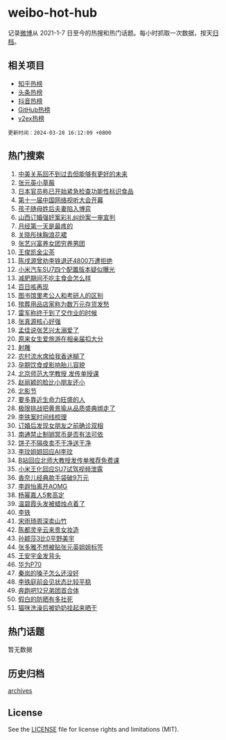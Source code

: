 # weibo-hot-hub

记录[微博](https://www.weibo.com)从 2021-1-7 日至今的热搜和热门话题。每小时抓取一次数据，按天[归档](archives)。

## 相关项目

- [知乎热榜](https://github.com/lonnyzhang423/zhihu-hot-hub)
- [头条热榜](https://github.com/lonnyzhang423/toutiao-hot-hub)
- [抖音热榜](https://github.com/lonnyzhang423/douyin-hot-hub)
- [GitHub热榜](https://github.com/lonnyzhang423/github-hot-hub)
- [v2ex热榜](https://github.com/lonnyzhang423/v2ex-hot-hub)


`更新时间：2024-03-28 16:12:09 +0800`

## 热门搜索

1. [中美关系回不到过去但能够有更好的未来](https://m.weibo.cn/search?containerid=100103type%3D1%26t%3D10%26q%3D%23%E4%B8%AD%E7%BE%8E%E5%85%B3%E7%B3%BB%E5%9B%9E%E4%B8%8D%E5%88%B0%E8%BF%87%E5%8E%BB%E4%BD%86%E8%83%BD%E5%A4%9F%E6%9C%89%E6%9B%B4%E5%A5%BD%E7%9A%84%E6%9C%AA%E6%9D%A5%23&stream_entry_id=51&isnewpage=1&extparam=seat%3D1%26dgr%3D0%26cate%3D10103%26pos%3D0%26q%3D%2523%25E4%25B8%25AD%25E7%25BE%258E%25E5%2585%25B3%25E7%25B3%25BB%25E5%259B%259E%25E4%25B8%258D%25E5%2588%25B0%25E8%25BF%2587%25E5%258E%25BB%25E4%25BD%2586%25E8%2583%25BD%25E5%25A4%259F%25E6%259C%2589%25E6%259B%25B4%25E5%25A5%25BD%25E7%259A%2584%25E6%259C%25AA%25E6%259D%25A5%2523%26filter_type%3Drealtimehot%26stream_entry_id%3D51%26c_type%3D51%26display_time%3D1711613528%26pre_seqid%3D171161352851107115215)
1. [张元英小草莓](https://m.weibo.cn/search?containerid=100103type%3D1%26t%3D10%26q%3D%23%E5%BC%A0%E5%85%83%E8%8B%B1%E5%B0%8F%E8%8D%89%E8%8E%93%23&stream_entry_id=31&isnewpage=1&extparam=seat%3D1%26band_rank%3D1%26pos%3D0%26c_type%3D31%26lcate%3D5001%26dgr%3D0%26filter_type%3Drealtimehot%26realpos%3D1%26q%3D%2523%25E5%25BC%25A0%25E5%2585%2583%25E8%258B%25B1%25E5%25B0%258F%25E8%258D%2589%25E8%258E%2593%2523%26flag%3D1%26stream_entry_id%3D31%26cate%3D5001%26display_time%3D1711613528%26pre_seqid%3D171161352851107115215)
1. [日本官员称已开始紧急检查功能性标识食品](https://m.weibo.cn/search?containerid=100103type%3D1%26t%3D10%26q%3D%23%E6%97%A5%E6%9C%AC%E5%AE%98%E5%91%98%E7%A7%B0%E5%B7%B2%E5%BC%80%E5%A7%8B%E7%B4%A7%E6%80%A5%E6%A3%80%E6%9F%A5%E5%8A%9F%E8%83%BD%E6%80%A7%E6%A0%87%E8%AF%86%E9%A3%9F%E5%93%81%23&stream_entry_id=31&isnewpage=1&extparam=seat%3D1%26band_rank%3D2%26pos%3D1%26c_type%3D31%26lcate%3D5001%26dgr%3D0%26filter_type%3Drealtimehot%26realpos%3D2%26q%3D%2523%25E6%2597%25A5%25E6%259C%25AC%25E5%25AE%2598%25E5%2591%2598%25E7%25A7%25B0%25E5%25B7%25B2%25E5%25BC%2580%25E5%25A7%258B%25E7%25B4%25A7%25E6%2580%25A5%25E6%25A3%2580%25E6%259F%25A5%25E5%258A%259F%25E8%2583%25BD%25E6%2580%25A7%25E6%25A0%2587%25E8%25AF%2586%25E9%25A3%259F%25E5%2593%2581%2523%26flag%3D1%26stream_entry_id%3D31%26cate%3D5001%26display_time%3D1711613528%26pre_seqid%3D171161352851107115215)
1. [第十一届中国网络视听大会开幕](https://m.weibo.cn/search?containerid=100103type%3D1%26t%3D10%26q%3D%23%E7%AC%AC%E5%8D%81%E4%B8%80%E5%B1%8A%E4%B8%AD%E5%9B%BD%E7%BD%91%E7%BB%9C%E8%A7%86%E5%90%AC%E5%A4%A7%E4%BC%9A%E5%BC%80%E5%B9%95%23&stream_entry_id=31&isnewpage=1&extparam=seat%3D1%26band_rank%3D3%26pos%3D2%26c_type%3D31%26lcate%3D5001%26dgr%3D0%26filter_type%3Drealtimehot%26realpos%3D3%26q%3D%2523%25E7%25AC%25AC%25E5%258D%2581%25E4%25B8%2580%25E5%25B1%258A%25E4%25B8%25AD%25E5%259B%25BD%25E7%25BD%2591%25E7%25BB%259C%25E8%25A7%2586%25E5%2590%25AC%25E5%25A4%25A7%25E4%25BC%259A%25E5%25BC%2580%25E5%25B9%2595%2523%26flag%3D0%26stream_entry_id%3D31%26cate%3D5001%26display_time%3D1711613528%26pre_seqid%3D171161352851107115215)
1. [孩子随母姓后夫妻陷入博弈](https://m.weibo.cn/search?containerid=100103type%3D1%26t%3D10%26q%3D%23%E5%AD%A9%E5%AD%90%E9%9A%8F%E6%AF%8D%E5%A7%93%E5%90%8E%E5%A4%AB%E5%A6%BB%E9%99%B7%E5%85%A5%E5%8D%9A%E5%BC%88%23&stream_entry_id=31&isnewpage=1&extparam=seat%3D1%26band_rank%3D4%26pos%3D3%26c_type%3D31%26lcate%3D5001%26dgr%3D0%26filter_type%3Drealtimehot%26realpos%3D4%26q%3D%2523%25E5%25AD%25A9%25E5%25AD%2590%25E9%259A%258F%25E6%25AF%258D%25E5%25A7%2593%25E5%2590%258E%25E5%25A4%25AB%25E5%25A6%25BB%25E9%2599%25B7%25E5%2585%25A5%25E5%258D%259A%25E5%25BC%2588%2523%26flag%3D0%26stream_entry_id%3D31%26cate%3D5001%26display_time%3D1711613528%26pre_seqid%3D171161352851107115215)
1. [山西订婚强奸案彩礼纠纷案一审宣判](https://m.weibo.cn/search?containerid=100103type%3D1%26t%3D10%26q%3D%23%E5%B1%B1%E8%A5%BF%E8%AE%A2%E5%A9%9A%E5%BC%BA%E5%A5%B8%E6%A1%88%E5%BD%A9%E7%A4%BC%E7%BA%A0%E7%BA%B7%E6%A1%88%E4%B8%80%E5%AE%A1%E5%AE%A3%E5%88%A4%23&stream_entry_id=31&isnewpage=1&extparam=seat%3D1%26band_rank%3D5%26pos%3D4%26c_type%3D31%26lcate%3D5001%26dgr%3D0%26filter_type%3Drealtimehot%26realpos%3D5%26q%3D%2523%25E5%25B1%25B1%25E8%25A5%25BF%25E8%25AE%25A2%25E5%25A9%259A%25E5%25BC%25BA%25E5%25A5%25B8%25E6%25A1%2588%25E5%25BD%25A9%25E7%25A4%25BC%25E7%25BA%25A0%25E7%25BA%25B7%25E6%25A1%2588%25E4%25B8%2580%25E5%25AE%25A1%25E5%25AE%25A3%25E5%2588%25A4%2523%26flag%3D2%26stream_entry_id%3D31%26cate%3D5001%26display_time%3D1711613528%26pre_seqid%3D171161352851107115215)
1. [月经第一天是最疼的](https://m.weibo.cn/search?containerid=100103type%3D1%26t%3D10%26q%3D%23%E6%9C%88%E7%BB%8F%E7%AC%AC%E4%B8%80%E5%A4%A9%E6%98%AF%E6%9C%80%E7%96%BC%E7%9A%84%23&stream_entry_id=31&isnewpage=1&extparam=seat%3D1%26band_rank%3D6%26pos%3D5%26c_type%3D31%26lcate%3D5001%26dgr%3D0%26filter_type%3Drealtimehot%26realpos%3D6%26q%3D%2523%25E6%259C%2588%25E7%25BB%258F%25E7%25AC%25AC%25E4%25B8%2580%25E5%25A4%25A9%25E6%2598%25AF%25E6%259C%2580%25E7%2596%25BC%25E7%259A%2584%2523%26flag%3D1%26stream_entry_id%3D31%26cate%3D5001%26display_time%3D1711613528%26pre_seqid%3D171161352851107115215)
1. [关晓彤抹胸浪花裙](https://m.weibo.cn/search?containerid=100103type%3D1%26t%3D10%26q%3D%23%E5%85%B3%E6%99%93%E5%BD%A4%E6%8A%B9%E8%83%B8%E6%B5%AA%E8%8A%B1%E8%A3%99%23&stream_entry_id=31&isnewpage=1&extparam=seat%3D1%26band_rank%3D7%26pos%3D6%26c_type%3D31%26lcate%3D5001%26dgr%3D0%26filter_type%3Drealtimehot%26realpos%3D7%26q%3D%2523%25E5%2585%25B3%25E6%2599%2593%25E5%25BD%25A4%25E6%258A%25B9%25E8%2583%25B8%25E6%25B5%25AA%25E8%258A%25B1%25E8%25A3%2599%2523%26flag%3D1%26stream_entry_id%3D31%26cate%3D5001%26display_time%3D1711613528%26pre_seqid%3D171161352851107115215)
1. [张艺兴富养女团穷养男团](https://m.weibo.cn/search?containerid=100103type%3D1%26t%3D10%26q%3D%23%E5%BC%A0%E8%89%BA%E5%85%B4%E5%AF%8C%E5%85%BB%E5%A5%B3%E5%9B%A2%E7%A9%B7%E5%85%BB%E7%94%B7%E5%9B%A2%23&stream_entry_id=31&isnewpage=1&extparam=seat%3D1%26band_rank%3D8%26pos%3D7%26c_type%3D31%26lcate%3D5001%26dgr%3D0%26filter_type%3Drealtimehot%26realpos%3D8%26q%3D%2523%25E5%25BC%25A0%25E8%2589%25BA%25E5%2585%25B4%25E5%25AF%258C%25E5%2585%25BB%25E5%25A5%25B3%25E5%259B%25A2%25E7%25A9%25B7%25E5%2585%25BB%25E7%2594%25B7%25E5%259B%25A2%2523%26flag%3D2%26stream_entry_id%3D31%26cate%3D5001%26display_time%3D1711613528%26pre_seqid%3D171161352851107115215)
1. [王俊凯金尘茶](https://m.weibo.cn/search?containerid=100103type%3D1%26t%3D10%26q%3D%E7%8E%8B%E4%BF%8A%E5%87%AF%E9%87%91%E5%B0%98%E8%8C%B6&stream_entry_id=31&isnewpage=1&extparam=seat%3D1%26band_rank%3D9%26pos%3D8%26c_type%3D31%26lcate%3D5001%26dgr%3D0%26filter_type%3Drealtimehot%26realpos%3D9%26q%3D%25E7%258E%258B%25E4%25BF%258A%25E5%2587%25AF%25E9%2587%2591%25E5%25B0%2598%25E8%258C%25B6%26flag%3D1%26stream_entry_id%3D31%26cate%3D5001%26display_time%3D1711613528%26pre_seqid%3D171161352851107115215)
1. [陈戌源曾劝李铁退还4800万遭拒绝](https://m.weibo.cn/search?containerid=100103type%3D1%26t%3D10%26q%3D%23%E9%99%88%E6%88%8C%E6%BA%90%E6%9B%BE%E5%8A%9D%E6%9D%8E%E9%93%81%E9%80%80%E8%BF%984800%E4%B8%87%E9%81%AD%E6%8B%92%E7%BB%9D%23&stream_entry_id=31&isnewpage=1&extparam=seat%3D1%26band_rank%3D10%26pos%3D9%26c_type%3D31%26lcate%3D5001%26dgr%3D0%26filter_type%3Drealtimehot%26realpos%3D10%26q%3D%2523%25E9%2599%2588%25E6%2588%258C%25E6%25BA%2590%25E6%259B%25BE%25E5%258A%259D%25E6%259D%258E%25E9%2593%2581%25E9%2580%2580%25E8%25BF%25984800%25E4%25B8%2587%25E9%2581%25AD%25E6%258B%2592%25E7%25BB%259D%2523%26flag%3D0%26stream_entry_id%3D31%26cate%3D5001%26display_time%3D1711613528%26pre_seqid%3D171161352851107115215)
1. [小米汽车SU7四个配置版本疑似曝光](https://m.weibo.cn/search?containerid=100103type%3D1%26t%3D10%26q%3D%23%E5%B0%8F%E7%B1%B3%E6%B1%BD%E8%BD%A6SU7%E5%9B%9B%E4%B8%AA%E9%85%8D%E7%BD%AE%E7%89%88%E6%9C%AC%E7%96%91%E4%BC%BC%E6%9B%9D%E5%85%89%23&stream_entry_id=31&isnewpage=1&extparam=seat%3D1%26band_rank%3D11%26pos%3D10%26c_type%3D31%26lcate%3D5001%26dgr%3D0%26filter_type%3Drealtimehot%26realpos%3D11%26q%3D%2523%25E5%25B0%258F%25E7%25B1%25B3%25E6%25B1%25BD%25E8%25BD%25A6SU7%25E5%259B%259B%25E4%25B8%25AA%25E9%2585%258D%25E7%25BD%25AE%25E7%2589%2588%25E6%259C%25AC%25E7%2596%2591%25E4%25BC%25BC%25E6%259B%259D%25E5%2585%2589%2523%26flag%3D1%26stream_entry_id%3D31%26cate%3D5001%26display_time%3D1711613528%26pre_seqid%3D171161352851107115215)
1. [减肥期间不吃主食会怎么样](https://m.weibo.cn/search?containerid=100103type%3D1%26t%3D10%26q%3D%23%E5%87%8F%E8%82%A5%E6%9C%9F%E9%97%B4%E4%B8%8D%E5%90%83%E4%B8%BB%E9%A3%9F%E4%BC%9A%E6%80%8E%E4%B9%88%E6%A0%B7%23&stream_entry_id=31&isnewpage=1&extparam=seat%3D1%26band_rank%3D12%26pos%3D11%26c_type%3D31%26lcate%3D5001%26dgr%3D0%26filter_type%3Drealtimehot%26realpos%3D12%26q%3D%2523%25E5%2587%258F%25E8%2582%25A5%25E6%259C%259F%25E9%2597%25B4%25E4%25B8%258D%25E5%2590%2583%25E4%25B8%25BB%25E9%25A3%259F%25E4%25BC%259A%25E6%2580%258E%25E4%25B9%2588%25E6%25A0%25B7%2523%26flag%3D1%26stream_entry_id%3D31%26cate%3D5001%26display_time%3D1711613528%26pre_seqid%3D171161352851107115215)
1. [百日咳再现](https://m.weibo.cn/search?containerid=100103type%3D1%26t%3D10%26q%3D%23%E7%99%BE%E6%97%A5%E5%92%B3%E5%86%8D%E7%8E%B0%23&stream_entry_id=31&isnewpage=1&extparam=seat%3D1%26band_rank%3D13%26pos%3D12%26c_type%3D31%26lcate%3D5001%26dgr%3D0%26filter_type%3Drealtimehot%26realpos%3D13%26q%3D%2523%25E7%2599%25BE%25E6%2597%25A5%25E5%2592%25B3%25E5%2586%258D%25E7%258E%25B0%2523%26flag%3D0%26stream_entry_id%3D31%26cate%3D5001%26display_time%3D1711613528%26pre_seqid%3D171161352851107115215)
1. [图书馆里考公人和考研人的区别](https://m.weibo.cn/search?containerid=100103type%3D1%26t%3D10%26q%3D%23%E5%9B%BE%E4%B9%A6%E9%A6%86%E9%87%8C%E8%80%83%E5%85%AC%E4%BA%BA%E5%92%8C%E8%80%83%E7%A0%94%E4%BA%BA%E7%9A%84%E5%8C%BA%E5%88%AB%23&stream_entry_id=31&isnewpage=1&extparam=seat%3D1%26band_rank%3D14%26pos%3D13%26c_type%3D31%26lcate%3D5001%26dgr%3D0%26filter_type%3Drealtimehot%26realpos%3D14%26q%3D%2523%25E5%259B%25BE%25E4%25B9%25A6%25E9%25A6%2586%25E9%2587%258C%25E8%2580%2583%25E5%2585%25AC%25E4%25BA%25BA%25E5%2592%258C%25E8%2580%2583%25E7%25A0%2594%25E4%25BA%25BA%25E7%259A%2584%25E5%258C%25BA%25E5%2588%25AB%2523%26flag%3D1%26stream_entry_id%3D31%26cate%3D5001%26display_time%3D1711613528%26pre_seqid%3D171161352851107115215)
1. [殡葬用品店家称为数万元存货发愁](https://m.weibo.cn/search?containerid=100103type%3D1%26t%3D10%26q%3D%23%E6%AE%A1%E8%91%AC%E7%94%A8%E5%93%81%E5%BA%97%E5%AE%B6%E7%A7%B0%E4%B8%BA%E6%95%B0%E4%B8%87%E5%85%83%E5%AD%98%E8%B4%A7%E5%8F%91%E6%84%81%23&stream_entry_id=31&isnewpage=1&extparam=seat%3D1%26band_rank%3D15%26pos%3D14%26c_type%3D31%26lcate%3D5001%26dgr%3D0%26filter_type%3Drealtimehot%26realpos%3D15%26q%3D%2523%25E6%25AE%25A1%25E8%2591%25AC%25E7%2594%25A8%25E5%2593%2581%25E5%25BA%2597%25E5%25AE%25B6%25E7%25A7%25B0%25E4%25B8%25BA%25E6%2595%25B0%25E4%25B8%2587%25E5%2585%2583%25E5%25AD%2598%25E8%25B4%25A7%25E5%258F%2591%25E6%2584%2581%2523%26flag%3D0%26stream_entry_id%3D31%26cate%3D5001%26display_time%3D1711613528%26pre_seqid%3D171161352851107115215)
1. [雷军称终于到了交作业的时候](https://m.weibo.cn/search?containerid=100103type%3D1%26t%3D10%26q%3D%23%E9%9B%B7%E5%86%9B%E7%A7%B0%E7%BB%88%E4%BA%8E%E5%88%B0%E4%BA%86%E4%BA%A4%E4%BD%9C%E4%B8%9A%E7%9A%84%E6%97%B6%E5%80%99%23&stream_entry_id=31&isnewpage=1&extparam=seat%3D1%26band_rank%3D16%26pos%3D15%26c_type%3D31%26lcate%3D5001%26dgr%3D0%26filter_type%3Drealtimehot%26realpos%3D16%26q%3D%2523%25E9%259B%25B7%25E5%2586%259B%25E7%25A7%25B0%25E7%25BB%2588%25E4%25BA%258E%25E5%2588%25B0%25E4%25BA%2586%25E4%25BA%25A4%25E4%25BD%259C%25E4%25B8%259A%25E7%259A%2584%25E6%2597%25B6%25E5%2580%2599%2523%26flag%3D0%26stream_entry_id%3D31%26cate%3D5001%26display_time%3D1711613528%26pre_seqid%3D171161352851107115215)
1. [张真源核心好强](https://m.weibo.cn/search?containerid=100103type%3D1%26t%3D10%26q%3D%E5%BC%A0%E7%9C%9F%E6%BA%90%E6%A0%B8%E5%BF%83%E5%A5%BD%E5%BC%BA&stream_entry_id=31&isnewpage=1&extparam=seat%3D1%26band_rank%3D17%26pos%3D16%26c_type%3D31%26lcate%3D5001%26dgr%3D0%26filter_type%3Drealtimehot%26realpos%3D17%26q%3D%25E5%25BC%25A0%25E7%259C%259F%25E6%25BA%2590%25E6%25A0%25B8%25E5%25BF%2583%25E5%25A5%25BD%25E5%25BC%25BA%26flag%3D1%26stream_entry_id%3D31%26cate%3D5001%26display_time%3D1711613528%26pre_seqid%3D171161352851107115215)
1. [孟佳说张艺兴太溺爱了](https://m.weibo.cn/search?containerid=100103type%3D1%26t%3D10%26q%3D%23%E5%AD%9F%E4%BD%B3%E8%AF%B4%E5%BC%A0%E8%89%BA%E5%85%B4%E5%A4%AA%E6%BA%BA%E7%88%B1%E4%BA%86%23&stream_entry_id=31&isnewpage=1&extparam=seat%3D1%26band_rank%3D18%26pos%3D17%26c_type%3D31%26lcate%3D5001%26dgr%3D0%26filter_type%3Drealtimehot%26realpos%3D18%26q%3D%2523%25E5%25AD%259F%25E4%25BD%25B3%25E8%25AF%25B4%25E5%25BC%25A0%25E8%2589%25BA%25E5%2585%25B4%25E5%25A4%25AA%25E6%25BA%25BA%25E7%2588%25B1%25E4%25BA%2586%2523%26flag%3D1%26stream_entry_id%3D31%26cate%3D5001%26display_time%3D1711613528%26pre_seqid%3D171161352851107115215)
1. [原来女生爱旅游在相亲届扣大分](https://m.weibo.cn/search?containerid=100103type%3D1%26t%3D10%26q%3D%23%E5%8E%9F%E6%9D%A5%E5%A5%B3%E7%94%9F%E7%88%B1%E6%97%85%E6%B8%B8%E5%9C%A8%E7%9B%B8%E4%BA%B2%E5%B1%8A%E6%89%A3%E5%A4%A7%E5%88%86%23&stream_entry_id=31&isnewpage=1&extparam=seat%3D1%26band_rank%3D19%26pos%3D18%26c_type%3D31%26lcate%3D5001%26dgr%3D0%26filter_type%3Drealtimehot%26realpos%3D19%26q%3D%2523%25E5%258E%259F%25E6%259D%25A5%25E5%25A5%25B3%25E7%2594%259F%25E7%2588%25B1%25E6%2597%2585%25E6%25B8%25B8%25E5%259C%25A8%25E7%259B%25B8%25E4%25BA%25B2%25E5%25B1%258A%25E6%2589%25A3%25E5%25A4%25A7%25E5%2588%2586%2523%26flag%3D1%26stream_entry_id%3D31%26cate%3D5001%26display_time%3D1711613528%26pre_seqid%3D171161352851107115215)
1. [射雕](https://m.weibo.cn/search?containerid=100103type%3D1%26t%3D10%26q%3D%E5%B0%84%E9%9B%95&stream_entry_id=31&isnewpage=1&extparam=seat%3D1%26band_rank%3D20%26pos%3D19%26c_type%3D31%26lcate%3D5001%26dgr%3D0%26filter_type%3Drealtimehot%26realpos%3D20%26q%3D%25E5%25B0%2584%25E9%259B%2595%26flag%3D1%26stream_entry_id%3D31%26cate%3D5001%26display_time%3D1711613528%26pre_seqid%3D171161352851107115215)
1. [农村流水席给我香迷糊了](https://m.weibo.cn/search?containerid=100103type%3D1%26t%3D10%26q%3D%23%E5%86%9C%E6%9D%91%E6%B5%81%E6%B0%B4%E5%B8%AD%E7%BB%99%E6%88%91%E9%A6%99%E8%BF%B7%E7%B3%8A%E4%BA%86%23&stream_entry_id=31&isnewpage=1&extparam=seat%3D1%26band_rank%3D21%26pos%3D20%26c_type%3D31%26lcate%3D5001%26dgr%3D0%26filter_type%3Drealtimehot%26realpos%3D21%26q%3D%2523%25E5%2586%259C%25E6%259D%2591%25E6%25B5%2581%25E6%25B0%25B4%25E5%25B8%25AD%25E7%25BB%2599%25E6%2588%2591%25E9%25A6%2599%25E8%25BF%25B7%25E7%25B3%258A%25E4%25BA%2586%2523%26flag%3D1%26stream_entry_id%3D31%26cate%3D5001%26display_time%3D1711613528%26pre_seqid%3D171161352851107115215)
1. [孕期饮食或影响胎儿容貌](https://m.weibo.cn/search?containerid=100103type%3D1%26t%3D10%26q%3D%23%E5%AD%95%E6%9C%9F%E9%A5%AE%E9%A3%9F%E6%88%96%E5%BD%B1%E5%93%8D%E8%83%8E%E5%84%BF%E5%AE%B9%E8%B2%8C%23&stream_entry_id=31&isnewpage=1&extparam=seat%3D1%26band_rank%3D22%26pos%3D21%26c_type%3D31%26lcate%3D5001%26dgr%3D0%26filter_type%3Drealtimehot%26realpos%3D22%26q%3D%2523%25E5%25AD%2595%25E6%259C%259F%25E9%25A5%25AE%25E9%25A3%259F%25E6%2588%2596%25E5%25BD%25B1%25E5%2593%258D%25E8%2583%258E%25E5%2584%25BF%25E5%25AE%25B9%25E8%25B2%258C%2523%26flag%3D1%26stream_entry_id%3D31%26cate%3D5001%26display_time%3D1711613528%26pre_seqid%3D171161352851107115215)
1. [北京师范大学教授 发传单授课](https://m.weibo.cn/search?containerid=100103type%3D1%26t%3D10%26q%3D%E5%8C%97%E4%BA%AC%E5%B8%88%E8%8C%83%E5%A4%A7%E5%AD%A6%E6%95%99%E6%8E%88+%E5%8F%91%E4%BC%A0%E5%8D%95%E6%8E%88%E8%AF%BE&stream_entry_id=31&isnewpage=1&extparam=seat%3D1%26band_rank%3D23%26pos%3D22%26c_type%3D31%26lcate%3D5001%26dgr%3D0%26filter_type%3Drealtimehot%26realpos%3D23%26q%3D%25E5%258C%2597%25E4%25BA%25AC%25E5%25B8%2588%25E8%258C%2583%25E5%25A4%25A7%25E5%25AD%25A6%25E6%2595%2599%25E6%258E%2588%2520%25E5%258F%2591%25E4%25BC%25A0%25E5%258D%2595%25E6%258E%2588%25E8%25AF%25BE%26flag%3D0%26stream_entry_id%3D31%26cate%3D5001%26display_time%3D1711613528%26pre_seqid%3D171161352851107115215)
1. [赵丽颖的脸比小朋友还小](https://m.weibo.cn/search?containerid=100103type%3D1%26t%3D10%26q%3D%23%E8%B5%B5%E4%B8%BD%E9%A2%96%E7%9A%84%E8%84%B8%E6%AF%94%E5%B0%8F%E6%9C%8B%E5%8F%8B%E8%BF%98%E5%B0%8F%23&stream_entry_id=31&isnewpage=1&extparam=seat%3D1%26band_rank%3D24%26pos%3D23%26c_type%3D31%26lcate%3D5001%26dgr%3D0%26filter_type%3Drealtimehot%26realpos%3D24%26q%3D%2523%25E8%25B5%25B5%25E4%25B8%25BD%25E9%25A2%2596%25E7%259A%2584%25E8%2584%25B8%25E6%25AF%2594%25E5%25B0%258F%25E6%259C%258B%25E5%258F%258B%25E8%25BF%2598%25E5%25B0%258F%2523%26flag%3D2%26stream_entry_id%3D31%26cate%3D5001%26display_time%3D1711613528%26pre_seqid%3D171161352851107115215)
1. [北影节](https://m.weibo.cn/search?containerid=100103type%3D1%26t%3D10%26q%3D%E5%8C%97%E5%BD%B1%E8%8A%82&stream_entry_id=31&isnewpage=1&extparam=seat%3D1%26band_rank%3D25%26pos%3D24%26c_type%3D31%26lcate%3D5001%26dgr%3D0%26filter_type%3Drealtimehot%26realpos%3D25%26q%3D%25E5%258C%2597%25E5%25BD%25B1%25E8%258A%2582%26flag%3D1%26stream_entry_id%3D31%26cate%3D5001%26display_time%3D1711613528%26pre_seqid%3D171161352851107115215)
1. [要多靠近生命力旺盛的人](https://m.weibo.cn/search?containerid=100103type%3D1%26t%3D10%26q%3D%23%E8%A6%81%E5%A4%9A%E9%9D%A0%E8%BF%91%E7%94%9F%E5%91%BD%E5%8A%9B%E6%97%BA%E7%9B%9B%E7%9A%84%E4%BA%BA%23&stream_entry_id=31&isnewpage=1&extparam=seat%3D1%26band_rank%3D26%26pos%3D25%26c_type%3D31%26lcate%3D5001%26dgr%3D0%26filter_type%3Drealtimehot%26realpos%3D26%26q%3D%2523%25E8%25A6%2581%25E5%25A4%259A%25E9%259D%25A0%25E8%25BF%2591%25E7%2594%259F%25E5%2591%25BD%25E5%258A%259B%25E6%2597%25BA%25E7%259B%259B%25E7%259A%2584%25E4%25BA%25BA%2523%26flag%3D1%26stream_entry_id%3D31%26cate%3D5001%26display_time%3D1711613528%26pre_seqid%3D171161352851107115215)
1. [极限挑战把黄景瑜从品质盛典绑走了](https://m.weibo.cn/search?containerid=100103type%3D1%26t%3D10%26q%3D%23%E6%9E%81%E9%99%90%E6%8C%91%E6%88%98%E6%8A%8A%E9%BB%84%E6%99%AF%E7%91%9C%E4%BB%8E%E5%93%81%E8%B4%A8%E7%9B%9B%E5%85%B8%E7%BB%91%E8%B5%B0%E4%BA%86%23&stream_entry_id=31&isnewpage=1&extparam=seat%3D1%26band_rank%3D27%26pos%3D26%26c_type%3D31%26lcate%3D5001%26dgr%3D0%26filter_type%3Drealtimehot%26realpos%3D27%26q%3D%2523%25E6%259E%2581%25E9%2599%2590%25E6%258C%2591%25E6%2588%2598%25E6%258A%258A%25E9%25BB%2584%25E6%2599%25AF%25E7%2591%259C%25E4%25BB%258E%25E5%2593%2581%25E8%25B4%25A8%25E7%259B%259B%25E5%2585%25B8%25E7%25BB%2591%25E8%25B5%25B0%25E4%25BA%2586%2523%26flag%3D0%26stream_entry_id%3D31%26cate%3D5001%26display_time%3D1711613528%26pre_seqid%3D171161352851107115215)
1. [李铁案时间线梳理](https://m.weibo.cn/search?containerid=100103type%3D1%26t%3D10%26q%3D%23%E6%9D%8E%E9%93%81%E6%A1%88%E6%97%B6%E9%97%B4%E7%BA%BF%E6%A2%B3%E7%90%86%23&stream_entry_id=31&isnewpage=1&extparam=seat%3D1%26band_rank%3D28%26pos%3D27%26c_type%3D31%26lcate%3D5001%26dgr%3D0%26filter_type%3Drealtimehot%26realpos%3D28%26q%3D%2523%25E6%259D%258E%25E9%2593%2581%25E6%25A1%2588%25E6%2597%25B6%25E9%2597%25B4%25E7%25BA%25BF%25E6%25A2%25B3%25E7%2590%2586%2523%26flag%3D0%26stream_entry_id%3D31%26cate%3D5001%26display_time%3D1711613528%26pre_seqid%3D171161352851107115215)
1. [订婚后发现女朋友之前确诊双相](https://m.weibo.cn/search?containerid=100103type%3D1%26t%3D10%26q%3D%23%E8%AE%A2%E5%A9%9A%E5%90%8E%E5%8F%91%E7%8E%B0%E5%A5%B3%E6%9C%8B%E5%8F%8B%E4%B9%8B%E5%89%8D%E7%A1%AE%E8%AF%8A%E5%8F%8C%E7%9B%B8%23&stream_entry_id=31&isnewpage=1&extparam=seat%3D1%26band_rank%3D29%26pos%3D28%26c_type%3D31%26lcate%3D5001%26dgr%3D0%26filter_type%3Drealtimehot%26realpos%3D29%26q%3D%2523%25E8%25AE%25A2%25E5%25A9%259A%25E5%2590%258E%25E5%258F%2591%25E7%258E%25B0%25E5%25A5%25B3%25E6%259C%258B%25E5%258F%258B%25E4%25B9%258B%25E5%2589%258D%25E7%25A1%25AE%25E8%25AF%258A%25E5%258F%258C%25E7%259B%25B8%2523%26flag%3D0%26stream_entry_id%3D31%26cate%3D5001%26display_time%3D1711613528%26pre_seqid%3D171161352851107115215)
1. [南通禁止制销冥币是否有法可依](https://m.weibo.cn/search?containerid=100103type%3D1%26t%3D10%26q%3D%23%E5%8D%97%E9%80%9A%E7%A6%81%E6%AD%A2%E5%88%B6%E9%94%80%E5%86%A5%E5%B8%81%E6%98%AF%E5%90%A6%E6%9C%89%E6%B3%95%E5%8F%AF%E4%BE%9D%23&stream_entry_id=31&isnewpage=1&extparam=seat%3D1%26band_rank%3D30%26pos%3D29%26c_type%3D31%26lcate%3D5001%26dgr%3D0%26filter_type%3Drealtimehot%26realpos%3D30%26q%3D%2523%25E5%258D%2597%25E9%2580%259A%25E7%25A6%2581%25E6%25AD%25A2%25E5%2588%25B6%25E9%2594%2580%25E5%2586%25A5%25E5%25B8%2581%25E6%2598%25AF%25E5%2590%25A6%25E6%259C%2589%25E6%25B3%2595%25E5%258F%25AF%25E4%25BE%259D%2523%26flag%3D0%26stream_entry_id%3D31%26cate%3D5001%26display_time%3D1711613528%26pre_seqid%3D171161352851107115215)
1. [饼子不隔夜卖不干净送干净](https://m.weibo.cn/search?containerid=100103type%3D1%26t%3D10%26q%3D%23%E9%A5%BC%E5%AD%90%E4%B8%8D%E9%9A%94%E5%A4%9C%E5%8D%96%E4%B8%8D%E5%B9%B2%E5%87%80%E9%80%81%E5%B9%B2%E5%87%80%23&stream_entry_id=31&isnewpage=1&extparam=seat%3D1%26band_rank%3D31%26pos%3D30%26c_type%3D31%26lcate%3D5001%26dgr%3D0%26filter_type%3Drealtimehot%26realpos%3D31%26q%3D%2523%25E9%25A5%25BC%25E5%25AD%2590%25E4%25B8%258D%25E9%259A%2594%25E5%25A4%259C%25E5%258D%2596%25E4%25B8%258D%25E5%25B9%25B2%25E5%2587%2580%25E9%2580%2581%25E5%25B9%25B2%25E5%2587%2580%2523%26flag%3D1%26stream_entry_id%3D31%26cate%3D5001%26display_time%3D1711613528%26pre_seqid%3D171161352851107115215)
1. [李玟姐姐回应AI李玟](https://m.weibo.cn/search?containerid=100103type%3D1%26t%3D10%26q%3D%23%E6%9D%8E%E7%8E%9F%E5%A7%90%E5%A7%90%E5%9B%9E%E5%BA%94AI%E6%9D%8E%E7%8E%9F%23&stream_entry_id=31&isnewpage=1&extparam=seat%3D1%26band_rank%3D32%26pos%3D31%26c_type%3D31%26lcate%3D5001%26dgr%3D0%26filter_type%3Drealtimehot%26realpos%3D32%26q%3D%2523%25E6%259D%258E%25E7%258E%259F%25E5%25A7%2590%25E5%25A7%2590%25E5%259B%259E%25E5%25BA%2594AI%25E6%259D%258E%25E7%258E%259F%2523%26flag%3D1%26stream_entry_id%3D31%26cate%3D5001%26display_time%3D1711613528%26pre_seqid%3D171161352851107115215)
1. [B站回应北师大教授发传单推荐免费课](https://m.weibo.cn/search?containerid=100103type%3D1%26t%3D10%26q%3D%23B%E7%AB%99%E5%9B%9E%E5%BA%94%E5%8C%97%E5%B8%88%E5%A4%A7%E6%95%99%E6%8E%88%E5%8F%91%E4%BC%A0%E5%8D%95%E6%8E%A8%E8%8D%90%E5%85%8D%E8%B4%B9%E8%AF%BE%23&stream_entry_id=31&isnewpage=1&extparam=seat%3D1%26band_rank%3D33%26pos%3D32%26c_type%3D31%26lcate%3D5001%26dgr%3D0%26filter_type%3Drealtimehot%26realpos%3D33%26q%3D%2523B%25E7%25AB%2599%25E5%259B%259E%25E5%25BA%2594%25E5%258C%2597%25E5%25B8%2588%25E5%25A4%25A7%25E6%2595%2599%25E6%258E%2588%25E5%258F%2591%25E4%25BC%25A0%25E5%258D%2595%25E6%258E%25A8%25E8%258D%2590%25E5%2585%258D%25E8%25B4%25B9%25E8%25AF%25BE%2523%26flag%3D0%26stream_entry_id%3D31%26cate%3D5001%26display_time%3D1711613528%26pre_seqid%3D171161352851107115215)
1. [小米王化回应SU7试驾视频泄露](https://m.weibo.cn/search?containerid=100103type%3D1%26t%3D10%26q%3D%23%E5%B0%8F%E7%B1%B3%E7%8E%8B%E5%8C%96%E5%9B%9E%E5%BA%94SU7%E8%AF%95%E9%A9%BE%E8%A7%86%E9%A2%91%E6%B3%84%E9%9C%B2%23&stream_entry_id=31&isnewpage=1&extparam=seat%3D1%26band_rank%3D34%26pos%3D33%26c_type%3D31%26lcate%3D5001%26dgr%3D0%26filter_type%3Drealtimehot%26realpos%3D34%26q%3D%2523%25E5%25B0%258F%25E7%25B1%25B3%25E7%258E%258B%25E5%258C%2596%25E5%259B%259E%25E5%25BA%2594SU7%25E8%25AF%2595%25E9%25A9%25BE%25E8%25A7%2586%25E9%25A2%2591%25E6%25B3%2584%25E9%259C%25B2%2523%26flag%3D1%26stream_entry_id%3D31%26cate%3D5001%26display_time%3D1711613528%26pre_seqid%3D171161352851107115215)
1. [香奈儿经典款手袋破9万元](https://m.weibo.cn/search?containerid=100103type%3D1%26t%3D10%26q%3D%23%E9%A6%99%E5%A5%88%E5%84%BF%E7%BB%8F%E5%85%B8%E6%AC%BE%E6%89%8B%E8%A2%8B%E7%A0%B49%E4%B8%87%E5%85%83%23&stream_entry_id=31&isnewpage=1&extparam=seat%3D1%26band_rank%3D35%26pos%3D34%26c_type%3D31%26lcate%3D5001%26dgr%3D0%26filter_type%3Drealtimehot%26realpos%3D35%26q%3D%2523%25E9%25A6%2599%25E5%25A5%2588%25E5%2584%25BF%25E7%25BB%258F%25E5%2585%25B8%25E6%25AC%25BE%25E6%2589%258B%25E8%25A2%258B%25E7%25A0%25B49%25E4%25B8%2587%25E5%2585%2583%2523%26flag%3D1%26stream_entry_id%3D31%26cate%3D5001%26display_time%3D1711613528%26pre_seqid%3D171161352851107115215)
1. [李遐怡离开AOMG](https://m.weibo.cn/search?containerid=100103type%3D1%26t%3D10%26q%3D%23%E6%9D%8E%E9%81%90%E6%80%A1%E7%A6%BB%E5%BC%80AOMG%23&stream_entry_id=31&isnewpage=1&extparam=seat%3D1%26band_rank%3D36%26pos%3D35%26c_type%3D31%26lcate%3D5001%26dgr%3D0%26filter_type%3Drealtimehot%26realpos%3D36%26q%3D%2523%25E6%259D%258E%25E9%2581%2590%25E6%2580%25A1%25E7%25A6%25BB%25E5%25BC%2580AOMG%2523%26flag%3D1%26stream_entry_id%3D31%26cate%3D5001%26display_time%3D1711613528%26pre_seqid%3D171161352851107115215)
1. [杨幂嘉人5套高定](https://m.weibo.cn/search?containerid=100103type%3D1%26t%3D10%26q%3D%23%E6%9D%A8%E5%B9%82%E5%98%89%E4%BA%BA5%E5%A5%97%E9%AB%98%E5%AE%9A%23&stream_entry_id=31&isnewpage=1&extparam=seat%3D1%26band_rank%3D37%26pos%3D36%26c_type%3D31%26lcate%3D5001%26dgr%3D0%26filter_type%3Drealtimehot%26realpos%3D37%26q%3D%2523%25E6%259D%25A8%25E5%25B9%2582%25E5%2598%2589%25E4%25BA%25BA5%25E5%25A5%2597%25E9%25AB%2598%25E5%25AE%259A%2523%26flag%3D0%26stream_entry_id%3D31%26cate%3D5001%26display_time%3D1711613528%26pre_seqid%3D171161352851107115215)
1. [温碧霞头发被蜡烛点着了](https://m.weibo.cn/search?containerid=100103type%3D1%26t%3D10%26q%3D%23%E6%B8%A9%E7%A2%A7%E9%9C%9E%E5%A4%B4%E5%8F%91%E8%A2%AB%E8%9C%A1%E7%83%9B%E7%82%B9%E7%9D%80%E4%BA%86%23&stream_entry_id=31&isnewpage=1&extparam=seat%3D1%26band_rank%3D38%26pos%3D37%26c_type%3D31%26lcate%3D5001%26dgr%3D0%26filter_type%3Drealtimehot%26realpos%3D38%26q%3D%2523%25E6%25B8%25A9%25E7%25A2%25A7%25E9%259C%259E%25E5%25A4%25B4%25E5%258F%2591%25E8%25A2%25AB%25E8%259C%25A1%25E7%2583%259B%25E7%2582%25B9%25E7%259D%2580%25E4%25BA%2586%2523%26flag%3D1%26stream_entry_id%3D31%26cate%3D5001%26display_time%3D1711613528%26pre_seqid%3D171161352851107115215)
1. [李铁](https://m.weibo.cn/search?containerid=100103type%3D1%26t%3D10%26q%3D%E6%9D%8E%E9%93%81&stream_entry_id=31&isnewpage=1&extparam=seat%3D1%26band_rank%3D39%26pos%3D38%26c_type%3D31%26lcate%3D5001%26dgr%3D0%26filter_type%3Drealtimehot%26realpos%3D39%26q%3D%25E6%259D%258E%25E9%2593%2581%26flag%3D0%26stream_entry_id%3D31%26cate%3D5001%26display_time%3D1711613528%26pre_seqid%3D171161352851107115215)
1. [宋雨琦周深卖山竹](https://m.weibo.cn/search?containerid=100103type%3D1%26t%3D10%26q%3D%23%E5%AE%8B%E9%9B%A8%E7%90%A6%E5%91%A8%E6%B7%B1%E5%8D%96%E5%B1%B1%E7%AB%B9%23&stream_entry_id=31&isnewpage=1&extparam=seat%3D1%26band_rank%3D40%26pos%3D39%26c_type%3D31%26lcate%3D5001%26dgr%3D0%26filter_type%3Drealtimehot%26realpos%3D40%26q%3D%2523%25E5%25AE%258B%25E9%259B%25A8%25E7%2590%25A6%25E5%2591%25A8%25E6%25B7%25B1%25E5%258D%2596%25E5%25B1%25B1%25E7%25AB%25B9%2523%26flag%3D1%26stream_entry_id%3D31%26cate%3D5001%26display_time%3D1711613528%26pre_seqid%3D171161352851107115215)
1. [陈都灵辛云来贵女妆造](https://m.weibo.cn/search?containerid=100103type%3D1%26t%3D10%26q%3D%23%E9%99%88%E9%83%BD%E7%81%B5%E8%BE%9B%E4%BA%91%E6%9D%A5%E8%B4%B5%E5%A5%B3%E5%A6%86%E9%80%A0%23&stream_entry_id=31&isnewpage=1&extparam=seat%3D1%26band_rank%3D41%26pos%3D40%26c_type%3D31%26lcate%3D5001%26dgr%3D0%26filter_type%3Drealtimehot%26realpos%3D41%26q%3D%2523%25E9%2599%2588%25E9%2583%25BD%25E7%2581%25B5%25E8%25BE%259B%25E4%25BA%2591%25E6%259D%25A5%25E8%25B4%25B5%25E5%25A5%25B3%25E5%25A6%2586%25E9%2580%25A0%2523%26flag%3D1%26stream_entry_id%3D31%26cate%3D5001%26display_time%3D1711613528%26pre_seqid%3D171161352851107115215)
1. [孙颖莎3比0平野美宇](https://m.weibo.cn/search?containerid=100103type%3D1%26t%3D10%26q%3D%23%E5%AD%99%E9%A2%96%E8%8E%8E3%E6%AF%940%E5%B9%B3%E9%87%8E%E7%BE%8E%E5%AE%87%23&stream_entry_id=31&isnewpage=1&extparam=seat%3D1%26band_rank%3D42%26pos%3D41%26c_type%3D31%26lcate%3D5001%26dgr%3D0%26filter_type%3Drealtimehot%26realpos%3D42%26q%3D%2523%25E5%25AD%2599%25E9%25A2%2596%25E8%258E%258E3%25E6%25AF%25940%25E5%25B9%25B3%25E9%2587%258E%25E7%25BE%258E%25E5%25AE%2587%2523%26flag%3D1%26stream_entry_id%3D31%26cate%3D5001%26display_time%3D1711613528%26pre_seqid%3D171161352851107115215)
1. [张多雅不想被贴张元英姐姐标签](https://m.weibo.cn/search?containerid=100103type%3D1%26t%3D10%26q%3D%23%E5%BC%A0%E5%A4%9A%E9%9B%85%E4%B8%8D%E6%83%B3%E8%A2%AB%E8%B4%B4%E5%BC%A0%E5%85%83%E8%8B%B1%E5%A7%90%E5%A7%90%E6%A0%87%E7%AD%BE%23&stream_entry_id=31&isnewpage=1&extparam=seat%3D1%26band_rank%3D43%26pos%3D42%26c_type%3D31%26lcate%3D5001%26dgr%3D0%26filter_type%3Drealtimehot%26realpos%3D43%26q%3D%2523%25E5%25BC%25A0%25E5%25A4%259A%25E9%259B%2585%25E4%25B8%258D%25E6%2583%25B3%25E8%25A2%25AB%25E8%25B4%25B4%25E5%25BC%25A0%25E5%2585%2583%25E8%258B%25B1%25E5%25A7%2590%25E5%25A7%2590%25E6%25A0%2587%25E7%25AD%25BE%2523%26flag%3D1%26stream_entry_id%3D31%26cate%3D5001%26display_time%3D1711613528%26pre_seqid%3D171161352851107115215)
1. [王安宇金发背头](https://m.weibo.cn/search?containerid=100103type%3D1%26t%3D10%26q%3D%23%E7%8E%8B%E5%AE%89%E5%AE%87%E9%87%91%E5%8F%91%E8%83%8C%E5%A4%B4%23&stream_entry_id=31&isnewpage=1&extparam=seat%3D1%26band_rank%3D44%26pos%3D43%26c_type%3D31%26lcate%3D5001%26dgr%3D0%26filter_type%3Drealtimehot%26realpos%3D44%26q%3D%2523%25E7%258E%258B%25E5%25AE%2589%25E5%25AE%2587%25E9%2587%2591%25E5%258F%2591%25E8%2583%258C%25E5%25A4%25B4%2523%26flag%3D0%26stream_entry_id%3D31%26cate%3D5001%26display_time%3D1711613528%26pre_seqid%3D171161352851107115215)
1. [华为P70](https://m.weibo.cn/search?containerid=100103type%3D1%26t%3D10%26q%3D%E5%8D%8E%E4%B8%BAP70&stream_entry_id=31&isnewpage=1&extparam=seat%3D1%26band_rank%3D45%26pos%3D44%26c_type%3D31%26lcate%3D5001%26dgr%3D0%26filter_type%3Drealtimehot%26realpos%3D45%26q%3D%25E5%258D%258E%25E4%25B8%25BAP70%26flag%3D0%26stream_entry_id%3D31%26cate%3D5001%26display_time%3D1711613528%26pre_seqid%3D171161352851107115215)
1. [秦岚的嗓子怎么还没好](https://m.weibo.cn/search?containerid=100103type%3D1%26t%3D10%26q%3D%23%E7%A7%A6%E5%B2%9A%E7%9A%84%E5%97%93%E5%AD%90%E6%80%8E%E4%B9%88%E8%BF%98%E6%B2%A1%E5%A5%BD%23&stream_entry_id=31&isnewpage=1&extparam=seat%3D1%26band_rank%3D46%26pos%3D45%26c_type%3D31%26lcate%3D5001%26dgr%3D0%26filter_type%3Drealtimehot%26realpos%3D46%26q%3D%2523%25E7%25A7%25A6%25E5%25B2%259A%25E7%259A%2584%25E5%2597%2593%25E5%25AD%2590%25E6%2580%258E%25E4%25B9%2588%25E8%25BF%2598%25E6%25B2%25A1%25E5%25A5%25BD%2523%26flag%3D0%26stream_entry_id%3D31%26cate%3D5001%26display_time%3D1711613528%26pre_seqid%3D171161352851107115215)
1. [李铁庭前会见状态比较平稳](https://m.weibo.cn/search?containerid=100103type%3D1%26t%3D10%26q%3D%23%E6%9D%8E%E9%93%81%E5%BA%AD%E5%89%8D%E4%BC%9A%E8%A7%81%E7%8A%B6%E6%80%81%E6%AF%94%E8%BE%83%E5%B9%B3%E7%A8%B3%23&stream_entry_id=31&isnewpage=1&extparam=seat%3D1%26band_rank%3D47%26pos%3D46%26c_type%3D31%26lcate%3D5001%26dgr%3D0%26filter_type%3Drealtimehot%26realpos%3D47%26q%3D%2523%25E6%259D%258E%25E9%2593%2581%25E5%25BA%25AD%25E5%2589%258D%25E4%25BC%259A%25E8%25A7%2581%25E7%258A%25B6%25E6%2580%2581%25E6%25AF%2594%25E8%25BE%2583%25E5%25B9%25B3%25E7%25A8%25B3%2523%26flag%3D1%26stream_entry_id%3D31%26cate%3D5001%26display_time%3D1711613528%26pre_seqid%3D171161352851107115215)
1. [奔跑吧12兄弟团首合体](https://m.weibo.cn/search?containerid=100103type%3D1%26t%3D10%26q%3D%23%E5%A5%94%E8%B7%91%E5%90%A712%E5%85%84%E5%BC%9F%E5%9B%A2%E9%A6%96%E5%90%88%E4%BD%93%23&stream_entry_id=31&isnewpage=1&extparam=seat%3D1%26band_rank%3D48%26pos%3D47%26c_type%3D31%26lcate%3D5001%26dgr%3D0%26filter_type%3Drealtimehot%26realpos%3D48%26q%3D%2523%25E5%25A5%2594%25E8%25B7%2591%25E5%2590%25A712%25E5%2585%2584%25E5%25BC%259F%25E5%259B%25A2%25E9%25A6%2596%25E5%2590%2588%25E4%25BD%2593%2523%26flag%3D0%26stream_entry_id%3D31%26cate%3D5001%26display_time%3D1711613528%26pre_seqid%3D171161352851107115215)
1. [假白的防晒有多社死](https://m.weibo.cn/search?containerid=100103type%3D1%26t%3D10%26q%3D%23%E5%81%87%E7%99%BD%E7%9A%84%E9%98%B2%E6%99%92%E6%9C%89%E5%A4%9A%E7%A4%BE%E6%AD%BB%23&stream_entry_id=31&isnewpage=1&extparam=seat%3D1%26band_rank%3D49%26pos%3D48%26c_type%3D31%26lcate%3D5001%26dgr%3D0%26filter_type%3Drealtimehot%26realpos%3D49%26q%3D%2523%25E5%2581%2587%25E7%2599%25BD%25E7%259A%2584%25E9%2598%25B2%25E6%2599%2592%25E6%259C%2589%25E5%25A4%259A%25E7%25A4%25BE%25E6%25AD%25BB%2523%26flag%3D1%26stream_entry_id%3D31%26cate%3D5001%26display_time%3D1711613528%26pre_seqid%3D171161352851107115215)
1. [猫咪洗澡后被奶奶挂起来晒干](https://m.weibo.cn/search?containerid=100103type%3D1%26t%3D10%26q%3D%23%E7%8C%AB%E5%92%AA%E6%B4%97%E6%BE%A1%E5%90%8E%E8%A2%AB%E5%A5%B6%E5%A5%B6%E6%8C%82%E8%B5%B7%E6%9D%A5%E6%99%92%E5%B9%B2%23&stream_entry_id=31&isnewpage=1&extparam=seat%3D1%26band_rank%3D50%26pos%3D49%26c_type%3D31%26lcate%3D5001%26dgr%3D0%26filter_type%3Drealtimehot%26realpos%3D50%26q%3D%2523%25E7%258C%25AB%25E5%2592%25AA%25E6%25B4%2597%25E6%25BE%25A1%25E5%2590%258E%25E8%25A2%25AB%25E5%25A5%25B6%25E5%25A5%25B6%25E6%258C%2582%25E8%25B5%25B7%25E6%259D%25A5%25E6%2599%2592%25E5%25B9%25B2%2523%26flag%3D0%26stream_entry_id%3D31%26cate%3D5001%26display_time%3D1711613528%26pre_seqid%3D171161352851107115215)

## 热门话题

暂无数据

## 历史归档

[archives](archives)

## License

See the [LICENSE](LICENSE) file for license rights and limitations (MIT).
